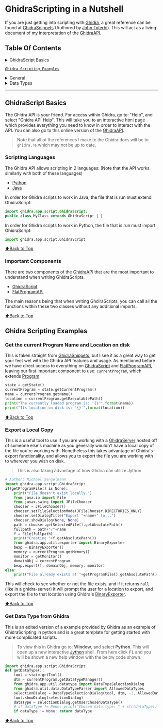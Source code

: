 # <a name="top"></a>GhidraScripting in a Nutshell

If you are just getting into scripting with [Ghidra](https://ghidra-sre.org), a great reference can be found at [GhidraSnippets](https://github.com/cetfor/GhidraSnippets) (Authored by [John Toterhi](https://github.com/cetfor)). This will act as a living document of my interpretation of the [GhidraAPI](ghidra.re/ghidra_docs/api/). 

## <a name="toc"></a>Table Of Contents

<details>
  <summary>GhidraScript Basics</summary>

- [`Scripting Languages`](#languages)
- [`Important Components`](#components)

</details>

[`Ghidra Scripting Examples`](#examples) 

<details>
  <summary>General</summary>



- [`Get the Current Program Name and Location on disk`](#name-and-loc)
- [`Export a Local Copy`](#export)

</details>

<details>
  <summary>Data Types</summary>



- [`Get DataType from Ghidra`](#getDataType)

</details>

---

## <a name="basics"></a>GhidraScript Basics

The Ghidra API is your friend. For access within Ghidra, go to: "Help", and select "Ghidra API Help". This will take you to an interactive html page which provides everything you need to know in order to interact with the API. You can also go to this online version of the [GhidraAPI](ghidra.re/ghidra_docs/api/).

> Note that all of the references I make to the Ghidra docs will be to `ghidra.re` which may not be up to date. 

### <a name="languages"></a>Scripting Languages

The Ghidra API allows scripting in 2 languages: (Note that the API works similarly with both of these languages)

- [Python](https://www.python.org) 
- [Java](https://www.java.com/en/) 

In order for Ghidra scripts to work in Java, the file that is run must extend GhidraScript:

```java
import ghidra.app.script.GhidraScript;
public class MyClass extends GhidraScript { }
```

In order for Ghidra scripts to work in Python, the file that is run must import GhidraScript:

```python
import ghidra.app.script.GhidraScript
```

[:arrow_up:Back to Top](#top)​ 

### <a name="components"></a>Important Components

There are two components of the [GhidraAPI](ghidra.re/ghidra_docs/api/) that are the most important to understand when writing GhidraScripts. 

- [GhidraScript](https://ghidra.re/ghidra_docs/api/ghidra/app/script/GhidraScript.html) 
- [FlatProgramAPI](https://ghidra.re/ghidra_docs/api/ghidra/program/flatapi/FlatProgramAPI.html) 

The main reasons being that when writing GhdiraScripts, you can call all the functions within these two classes without any additional imports.

[:arrow_up:Back to Top](#top) 

## <a name="examples"></a>Ghidra Scripting Examples

### <a name="name-and-loc"></a>Get the current Program Name and Location on disk

This is taken straight from [GhidraSnippets](https://github.com/cetfor/GhidraSnippets#working-with-programs), but I see it as a great way to get your feet wet with the Ghidra API features and usage. As mentioned before we have direct access to everything on [GhidraScript](https://ghidra.re/ghidra_docs/api/ghidra/app/script/GhidraScript.html) and [FlatProgramAPI](https://ghidra.re/ghidra_docs/api/ghidra/program/flatapi/FlatProgramAPI.html), leaving our first important component to use: `currentProgram`, which extends [Program](https://ghidra.re/ghidra_docs/api/ghidra/program/model/listing/Program.html).

```python
state = getState()
currentProgram = state.getCurrentProgram()
name = currentProgram.getName()
location = currentProgram.getExecutablePath()
print("The currently loaded program is: '{}'".format(name))
print("Its location on disk is: '{}'".format(location))
```

[:arrow_up:Back to Top](#top) 

### <a name="export"></a>Export a Local Copy

This is a useful tool to use if you are working with a [GhidraServer](https://www.ghidra-server.org) hosted off of someone else's machine as you generally wouldn't have a local copy of the file you're working with. Nonetheless this takes advantage of Ghidra's export functionality, and allows you to export the file you are working with to wherever you wish on disk. 

> This is also taking advantage of how Ghdira can utilize Jython.

```python
# Author: Michael Sengelmann
import ghidra.app.script.GhidraScript
if(getProgramFile() is None):
    print("File doesn't exist locally.")
    from java.io import File
    from javax.swing import JFileChooser
    chooser = JFileChooser()
    chooser.setFileSelectionMode(JFileChooser.DIRECTORIES_ONLY)
    chooser.setDialogTitle("Export "+name+" to...")
    chooser.showDialog(None, None)
    path = chooser.getSelectedFile().getAbsolutePath()
    fullpath = path+"/"+name
    f = File(fullpath)
    print("Creating "+f.getAbsolutePath())
    from ghidra.app.util.exporter import BinaryExporter
    bexp = BinaryExporter()
    memory = currentProgram.getMemory()
    monitor = getMonitor()
    domainObj = currentProgram
    bexp.export(f, domainObj, memory, monitor)
else:
    print("File already exists at "+getProgramFile().getAbsolutePath())
```

This will check to see whether or not the file exists, and if it returns `null` (like in a ghidra-server) it will prompt the user for a location to export, and export the file to that location using Ghidra's [BinaryExporter](https://ghidra.re/ghidra_docs/api/ghidra/app/util/exporter/BinaryExporter.html).

[:arrow_up:Back to Top](#top) 

### <a name="getDataType"></a>Get Data Type from Ghidra

This is an edited version of a example provided by Ghidra as an example of GhidraScripting in python and is a great template for getting started with more complicated scripts.

> To view this in Ghidra go to: **Window**, and select **Python**. This will open up a new interactive [Jython]() shell. From here click <kbd>F1</kbd> and you will be shown a new help window with the below code shown.

```python
import ghidra.app.script.GhidraScript
def getDataType():
    tool = state.getTool()
    dtm = currentProgram.getDataTypeManager()
    from ghidra.app.util.datatype import DataTypeSelectionDialog
    from ghidra.util.data.DataTypeParser import AllowedDataTypes
    selectionDialog = DataTypeSelectionDialog(tool, dtm, -1, AllowedDataTypes.FIXED_LENGTH)
    tool.showDialog(selectionDialog)
    dataType = selectionDialog.getUserChosenDataType()
    # if dataType != None: print("Chosen data type: " + str(dataType))
    if dataType != None: return dataType
```

[:arrow_up:Back to Top](#top) 

